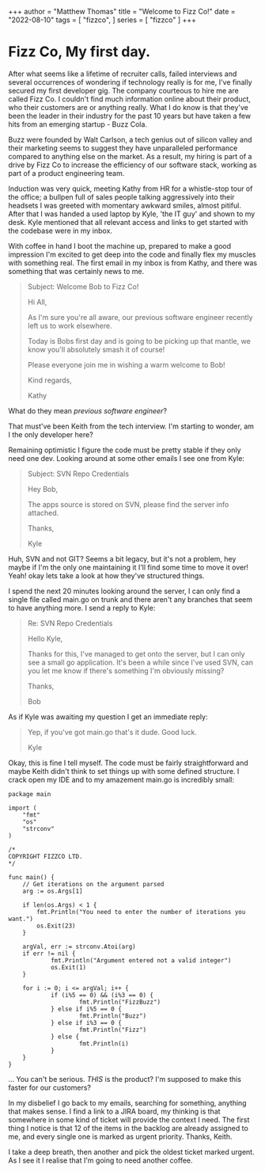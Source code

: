 +++
author = "Matthew Thomas"
title = "Welcome to Fizz Co!"
date = "2022-08-10"
tags = [
"fizzco",
]
series = [ "fizzco" ]
+++

# Fizz Co, My first day.

After what seems like a lifetime of recruiter calls, failed interviews and several occurrences of wondering if technology
really is for me, I've finally secured my first developer gig. The company courteous to hire me are called Fizz Co. I couldn't
find much information online about their product, who their customers are or anything really. What I do know is
that they've been the leader in their industry for the past 10 years but have taken a few hits from an emerging startup -
Buzz Cola. 

Buzz were founded by Walt Carlson, a tech genius out of silicon valley and their marketing seems to suggest they have 
unparalleled performance compared to anything else on the market. As a result, my hiring is part of a drive by Fizz Co 
to increase the efficiency of our software stack, working as part of a product engineering team.

Induction was very quick, meeting Kathy from HR for a whistle-stop tour of the office; a bullpen full of sales people talking aggressively
into their headsets I was greeted with momentary awkward smiles, almost pitiful. After that I was handed a used laptop by Kyle, 'the IT guy'
and shown to my desk. Kyle mentioned that all relevant access and links to get started with the codebase were in my inbox.

With coffee in hand I boot the machine up, prepared to make a good impression I'm excited to get deep into the code and finally
flex my muscles with something real. The first email in my inbox is from Kathy, and there was something that was certainly news
to me.

> Subject: Welcome Bob to Fizz Co!
> 
> Hi All,
> 
> As I'm sure you're all aware, our previous software engineer recently left us to work elsewhere.
> 
> Today is Bobs first day and is going to be picking up that mantle, we know you'll absolutely smash it of course!
> 
> Please everyone join me in wishing a warm welcome to Bob!
> 
> Kind regards,
> 
> Kathy

What do they mean *previous software engineer*? 

That must've been Keith from the tech interview. I'm starting to wonder, am I the only developer here? 

Remaining optimistic I figure the code must be pretty stable if they only need one dev. Looking around at some other 
emails I see one from Kyle:
> Subject: SVN Repo Credentials
> 
> Hey Bob,
> 
> The apps source is stored on SVN, please find the server info attached.
> 
> Thanks,
> 
> Kyle

Huh, SVN and not GIT? Seems a bit legacy, but it's not a problem, hey maybe if I'm the only one maintaining it I'll find 
some time to move it over! Yeah! okay lets take a look at how they've structured things.

I spend the next 20 minutes looking around the server, I can only find a single file called main.go on trunk and there aren't any branches
that seem to have anything more. I send a reply to Kyle:

> Re: SVN Repo Credentials
> 
> Hello Kyle,
> 
> Thanks for this, I've managed to get onto the server, but I can only see a small go application. It's been a while since
> I've used SVN, can you let me know if there's something I'm obviously missing?
> 
> Thanks,
> 
> Bob

As if Kyle was awaiting my question I get an immediate reply:
> Yep, if you've got main.go that's it dude. Good luck.
> 
> Kyle

Okay, this is fine I tell myself. The code must be fairly straightforward and maybe Keith didn't think to set things up with
some defined structure. I crack open my IDE and to my amazement main.go is incredibly small:

```
package main

import (
    "fmt"
    "os"
    "strconv"
)

/*
COPYRIGHT FIZZCO LTD.
*/

func main() {
    // Get iterations on the argument parsed
    arg := os.Args[1]
    
    if len(os.Args) < 1 {
        fmt.Println("You need to enter the number of iterations you want.")
        os.Exit(23)
    }

    argVal, err := strconv.Atoi(arg)
    if err != nil {
            fmt.Println("Argument entered not a valid integer")
            os.Exit(1)
    }

    for i := 0; i <= argVal; i++ {
            if (i%5 == 0) && (i%3 == 0) {
                    fmt.Println("FizzBuzz")
            } else if i%5 == 0 {
                    fmt.Println("Buzz")
            } else if i%3 == 0 {
                    fmt.Println("Fizz")
            } else {
                    fmt.Println(i)
            }
    }
}
```
... You can't be serious. *THIS* is the product? I'm supposed to make this faster for our customers?

In my disbelief I go back to my emails, searching for something, anything that makes sense. I find a link to a JIRA board,
my thinking is that somewhere in some kind of ticket will provide the context I need. The first thing I notice is that
12 of the items in the backlog are already assigned to me, and every single one is marked as urgent priority. Thanks, Keith.

I take a deep breath, then another and pick the oldest ticket marked urgent. As I see it I realise that I'm going to need another coffee.